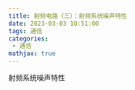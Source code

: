 ```yaml
---
title: 射频电路（三）：射频系统噪声特性
date: 2023-03-03 10:51:00
tags: 通信
categories:
 - 通信
mathjax: true
---
```


射频系统噪声特性

<!--more-->



